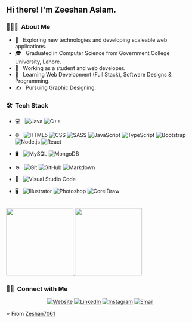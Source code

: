 <h2> Hi there! I'm Zeeshan Aslam.</h2>

<h3> 👨🏻‍💻 &nbsp;About Me </h3>

- 🤔 &nbsp; Exploring new technologies and developing scaleable web applications.
- 🎓 &nbsp; Graduated in Computer Science from Government College University, Lahore.
- 💼 &nbsp; Working as a student and web developer.
- 🌱 &nbsp; Learning  Web Development (Full Stack), Software Designs & Programming.
- ✍️ &nbsp; Pursuing Graphic Designing.

<h3> 🛠 &nbsp;Tech Stack</h3>

- 💻 &nbsp;
   ![Java](https://img.shields.io/badge/-Java-333333?style=flat&logo=Java&logoColor=007396)
  ![C++](https://img.shields.io/badge/-C++-333333?style=flat&logo=C%2B%2B&logoColor=00599C)
- 🌐 &nbsp;
  ![HTML5](https://img.shields.io/badge/-HTML5-333333?style=flat&logo=HTML5)
  ![CSS](https://img.shields.io/badge/-CSS-333333?style=flat&logo=CSS3&logoColor=1572B6)
  ![SASS](https://img.shields.io/badge/-SASS-333333?style=flat&logo=SASS&logoColor=1572B6)
  ![JavaScript](https://img.shields.io/badge/-JavaScript-333333?style=flat&logo=javascript)
  ![TypeScript](https://img.shields.io/badge/-TypeScript-333333?style=flat&logo=typescript)
  ![Bootstrap](https://img.shields.io/badge/-Bootstrap-333333?style=flat&logo=bootstrap&logoColor=563D7C)
  ![Node.js](https://img.shields.io/badge/-Node.js-333333?style=flat&logo=node.js)
  ![React](https://img.shields.io/badge/-React-333333?style=flat&logo=react)
- 🛢 &nbsp;
  ![MySQL](https://img.shields.io/badge/-MySQL-333333?style=flat&logo=mysql)
  ![MongoDB](https://img.shields.io/badge/-MongoDB-333333?style=flat&logo=mongodb)
- ⚙️ &nbsp;
  ![Git](https://img.shields.io/badge/-Git-333333?style=flat&logo=git)
  ![GitHub](https://img.shields.io/badge/-GitHub-333333?style=flat&logo=github)
  ![Markdown](https://img.shields.io/badge/-Markdown-333333?style=flat&logo=markdown)
- 🔧 &nbsp;
  ![Visual Studio Code](https://img.shields.io/badge/-Visual%20Studio%20Code-333333?style=flat&logo=visual-studio-code&logoColor=007ACC)

- 🖥 &nbsp;
  ![Illustrator](https://img.shields.io/badge/-Illustrator-333333?style=flat&logo=adobe-illustrator)
  ![Photoshop](https://img.shields.io/badge/-Photoshop-333333?style=flat&logo=adobe-photoshop)
  ![CorelDraw](https://img.shields.io/badge/-Coreldraw-333333?style=flat&logo=corel-draw)
  
<br/>

<a href="https://github.com/Zeshan7061">
  <img height="180em" src="https://github-readme-stats.vercel.app/api?username=Zeshan7061&theme=buefy&show_icons=true" />
  <img height="180em" src="https://github-readme-stats.vercel.app/api/top-langs/?username=Zeshan7061&theme=buefy&layout=compact" />
</a>

<br/>

<h3> 🤝🏻 &nbsp;Connect with Me </h3>

<p align="center">
<a href="https://www.zeeshanaslam.netlify.app/" target="_blank"><img alt="Website" src="https://img.shields.io/badge/Website-www.zeeshanaslam.netlify.app-blue?style=flat-square&logo=google-chrome"></a>
<a href="https://www.linkedin.com/in/zeshan-aslam-5565a212a/" target="_blank"><img alt="LinkedIn" src="https://img.shields.io/badge/LinkedIn-Zeshan%20Aslam-blue?style=flat-square&logo=linkedin"></a>
<a href="https://www.instagram.com/innocent_xeshan/" target="_blank"><img alt="Instagram" src="https://img.shields.io/badge/Instagram-innocent_xeshan-blue?style=flat-square&logo=instagram"></a>
<a href="mailto:zeshan7061@gmail.com" target="_blank"><img alt="Email" src="https://img.shields.io/badge/Email-zeshan7061@gmail.com-blue?style=flat-square&logo=gmail"></a>
</p>

⭐️ From [Zeshan7061](https://github.com/Zeshan7061)
